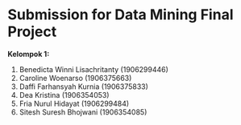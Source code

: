 # Submission for Data Mining Final Project

**Kelompok 1:**

1. Benedicta Winni Lisachritanty (1906299446)
2. Caroline Woenarso (1906375663)
3. Daffi Farhansyah Kurnia (1906375833)
4. Dea Kristina (1906354053)
5. Fria Nurul Hidayat (1906299484)
6. Sitesh Suresh Bhojwani (1906354085)
